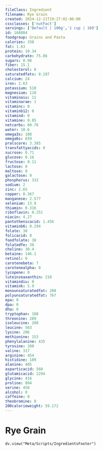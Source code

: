 ```yaml
---
fileClass: Ingredient
filename: Rye Grain
created: 2024-12-21T19:27:02-06:00
cssclasses: ['nutFact']
servings: ['Default | 100g','1 cup | 169']
id: 168884
foodgroup: Grains and Pasta
calories: 338
fat: 1.63
protein: 10.34
carbohydrate: 75.86
sugars: 0.98
fiber: 15.1
cholesterol: 0
saturatedfats: 0.197
calcium: 24
iron: 2.63
potassium: 510
magnesium: 110
vitaminaiu: 11
vitaminarae: 1
vitaminc: 0
vitaminb12: 0
vitamind: 0
vitamine: 0.85
netcarbs: 60.76
water: 10.6
omega3s: 108
omega6s: 659
pralscore: 3.385
transfattyacids: 0
sucrose: 0.71
glucose: 0.16
fructose: 0.11
lactose: 0
maltose: 0
galactose: 0
phosphorus: 332
sodium: 2
zinc: 2.65
copper: 0.367
manganese: 2.577
selenium: 13.9
thiamin: 0.316
riboflavin: 0.251
niacin: 4.27
pantothenicacid: 1.456
vitaminb6: 0.294
folate: 38
folicacid: 0
foodfolate: 38
folatedfe: 38
choline: 30.4
betaine: 146.1
retinol: 0
carotenebeta: 7
carotenealpha: 0
lycopene: 0
luteinzeaxanthin: 210
vitamindiu: 0
vitamink: 5.9
monounsaturatedfat: 208
polyunsaturatedfat: 767
epa: 0
dpa: 0
dha: 0
tryptophan: 108
threonine: 289
isoleucine: 208
leucine: 563
lysine: 286
methionine: 153
phenylalanine: 435
tyrosine: 200
valine: 317
arginine: 454
histidine: 189
alanine: 405
asparticacid: 560
glutamicacid: 2294
glycine: 416
proline: 804
serine: 458
alcohol: 0
caffeine: 0
theobromine: 0
200calorieweight: 59.172
---
```


# Rye Grain

```dataviewjs
dv.view("Meta/Scripts/IngredientsFooter")
```